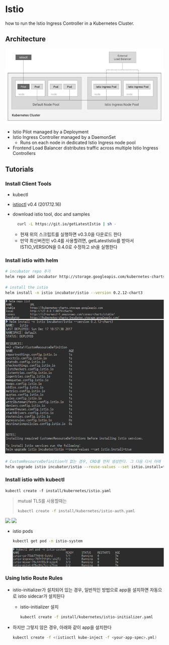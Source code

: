 # Istio
how to run the Istio Ingress Controller in a Kubernetes Cluster.

## Architecture
![](img/istio-ingress.png)
  - Istio Pilot managed by a Deployment
  - Istio Ingress Controller managed by a DaemonSet
    - Runs on each node in dedicated Istio Ingress node pool
  - Frontend Load Balancer distributes traffic across multiple Istio Ingress Controllers
## Tutorials
### Install Client Tools
- kubectl
- [istioctl](https://github.com/istio/istio/releases) v0.4 (2017.12.16)

- download istio tool, doc and samples
  ```bash
    curl -L https://git.io/getLatestIstio | sh -
  ```
  * 현재 위의 스크립트를 실행하면 v0.3.0을 다운로드 한다
  * 만약 최신버전인 v0.4를 사용할려면, getLatestIstio를 받아서 ISTIO_VERSION을 0.4.0로 수정하고 sh을 실행한다

<!-- 
Kubernetes 1.7.3 or newer cluster with RBAC(Role-Based Access Control) - enabled -->

<!-- Minikube
- Grant Cluster Admin Permissions to the current User
  Admin permissions are required to create the necessary RBAC rules for the Istio Pilot and Ingress Controller:
  ```bash
  kubectl create clusterrolebinding cluster-admin-binding \
    --clusterrole=cluster-admin \
    --user=$(gcloud config get-value core/account)
  ``` -->

### Install istio with helm
```bash
# incubator repo 추가
helm repo add incubator http://storage.googleapis.com/kubernetes-charts-incubator

# install the istio 
helm install -n istio incubator/istio --version 0.2.12-chart3
```
![](img/helm-repo-list.png)
![](img/istio-helm-install.png)
```bash
# CustomResourceDefinition이 없는 경우, CRD를 먼저 생성한다. 그 다음 다시 아래 명령어를 실행한다.
helm upgrade istio incubator/istio --reuse-values --set istio.install=true
```

### Install istio with kubectl
<!-- 
### Grant Permissions
```bash
# kubernetes api version을 확인한다.
kubectl api-versions | grep rbac

# if you have alpha version, run:
kubectl apply -f install/kubernetes/istio-rbac-alpha.yaml

# if you have beta version, run:
kubectl apply -f install/kubernetes/istio-rbac-beta.yaml
``` -->
```
kubectl create -f install/kubernetes/istio.yaml
```
> mutual TLS를 사용할때는 
> ```bash
> kubectl create -f install/kubernetes/istio-auth.yaml
> ```
![](img/istio-install.png)
![](img/istio-install-dashboard.png)

- istio pods
  ```bash
  kubectl get pod -n istio-system
  ```
  ![](img/istio-pods.png)

### Using Istio Route Rules

  - istio-initializer가 설치되어 있는 경우, 일반적인 방법으로 app을 설치하면 자동으로 istio sidecar가 설치된다
    - istio-initializer 설치
      ```bash
      kubectl create -f install/kubernetes/istio-initializer.yaml
      ```
  
  - 하지만 그렇지 않은 경우, 아래와 같이 app을 설치한다
    ```bash
    kubectl create -f <(istioctl kube-inject -f <your-app-spec>.yml)
    ```